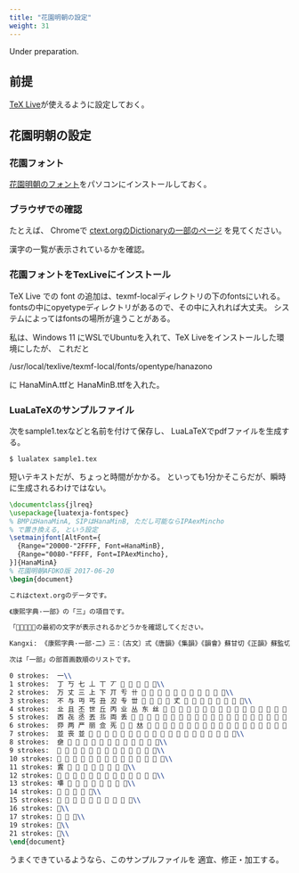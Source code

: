 ```yaml
---
title: "花園明朝の設定"
weight: 31
---
```

Under preparation.
## 前提

[TeX Live](https://texwiki.texjp.org/?TeX%20Live)が使えるように設定しておく。


## 花園明朝の設定

### 花園フォント

[花園明朝のフォント](http://fonts.jp/hanazono/)をパソコンにインストールしておく。

### ブラウザでの確認

たとえば、
Chromeで
[ctext.orgのDictionaryの一部のページ](https://ctext.org/dictionary.pl?if=en&rad=1)
を見てください。

漢字の一覧が表示されているかを確認。

### 花園フォントをTexLiveにインストール

TeX Live での font の追加は、texmf-localディレクトリの下のfontsにいれる。
fontsの中にopyetypeディレクトリがあるので、その中に入れれば大丈夫。
システムによってはfontsの場所が違うことがある。

私は、Windows 11 にWSLでUbuntuを入れて、TeX Liveをインストールした環境にしたが、
これだと

  /usr/local/texlive/texmf-local/fonts/opentype/hanazono

に HanaMinA.ttfと HanaMinB.ttfを入れた。


### LuaLaTeXのサンプルファイル

次をsample1.texなどと名前を付けて保存し、
LuaLaTeXでpdfファイルを生成する。

```
$ lualatex sample1.tex
```

短いテキストだが、ちょっと時間がかかる。
といっても1分かそこらだが、瞬時に生成されるわけではない。


~~~tex
\documentclass{jlreq}
\usepackage{luatexja-fontspec}
% BMPはHanaMinA, SIPはHanaMinB, ただし可能ならIPAexMincho
% で置き換える, という設定
\setmainjfont[AltFont={
  {Range="20000-"2FFFF, Font=HanaMinB},
  {Range="0080-"FFFF, Font=IPAexMincho},
}]{HanaMinA}
% 花園明朝AFDKO版 2017-06-20
\begin{document}

これはctext.orgのデータです。

《康熙字典·一部》の「三」の項目です。

「𡘋與三同」の最初の文字が表示されるかどうかを確認してください。

Kangxi:	《康熙字典·一部·二》三：〔古文〕弎《唐韻》《集韻》《韻會》蘇甘切《正韻》蘇監切，𡘋颯平聲。《說文》三，天地人之道也。謂以陽之一合隂之二，次第重之，其數三也。《老子·道德經》一生二，二生三，三生萬物。《史記·律書》數始於一，終於十，成於三。又《周禮·冬官考工記》凡兵無過三其身。又《左傳·昭七年》士文伯曰：政不可不愼，務三而已。一擇人，二因民，三從時。又《晉語》民生於三，事之如一。又《周語》人三爲衆，女三爲粲，獸三爲羣。又姓。明三成志。又漢複姓。屈原之後有三閭氏，三飯尞之後有三飯氏，三州孝子之後有三州氏。又去聲。《韻會》蘇暫切。《論語》三思而後行。又本作參。《博雅》參，三也。《周禮·冬官考工記》參分其股圍。《前漢·𠛬法志》秦造參夷之誅。𡘋與三同。又《韻補》叶疏簪切，音森。《詩·召南》摽有梅，其實三兮。下叶今。叁。\\

次は「一部」の部首画数順のリストです。

0 strokes:	一\\
1 strokes:	丁 丂 七 丄 丅 丆 𠀀 𠀁 𠀂 𫠠 𬺰\\
2 strokes:	万 丈 三 上 下 丌 亐 卄 𠀃 𠀄 𠀅 𠀆 𪜀 𪜁 𫝀 𬺱 𬺲 𬺳 𬺴\\
3 strokes:	不 与 丏 丐 丑 丒 专 丗 𠀇 𠀈 𠀉 𠀊 𠀋 𠀌 𪜂 𫠡 𬺵 𬺶 𬺷 𬺸 𬺹\\
4 strokes:	㐀 且 丕 世 丘 丙 业 丛 东 丝 𠀍 𠀎 𠀏 𠀐 𠀑 𠀒 𠀓 𠀔 𠀕 𠀖 𠀗 𫠢 𫠣 𬺺 𬺻 𬺼 𬺽 𬺾\\
5 strokes:	㐁 㐂 丞 丟 丠 両 丢 𠀘 𠀙 𠀚 𠀜 𠀞 𠀟 𠀠 𫝁 𫠤 𫠥 𬺿 𬻀 𬻁 𬻂 𬻃 𬻄 𬻅 𬻆 𬻇 𬻈 𬻉\\
6 strokes:	丣 两 严 丽 鿖 𠀡 𠀢 𠀣 𠀤 𠀦 𠀧 𠀨 𠀪 𠀫 𫝂 𫠦 𫠧 𫠨 𫠩 𬻊 𬻋 𬻌 𬻍 𬻎 𬻏 𬻐 𬻑 𬻒 丽\\
7 strokes:	並 丧 並 𠀬 𠀭 𠀮 𠀰 𠀱 𠀲 𠀳 𠀴 𪜃 𫠪 𫠫 𫠬 𫠭 𬻓 𬻔 𬻕 𬻖 𬻗 𬻘\\
8 strokes:	鿗 𠀵 𠀶 𠀸 𠀺 𠀻 𪜄 𫠮 𬻙 𬻚 𬻛 𬻜 𬻝\\
9 strokes:	𠀽 𠀾 𠀿 𠁀 𠤢 𪜅 𫠯 𫠰 𫠱 𫠲 𬻞 𬻟 𬻠\\
10 strokes:	𠁁 𠁂 𠁃 𠁄 𠁅 𪜆 𫠳 𫠴 𫠵 𬻡 𬻢 𬻣 𬻤 𬻥\\
11 strokes:	𠁆 𠁇 𠁈 𠁊 𠁋 𫠶 𬻦 𬻧 𬻨\\
12 strokes:	𠁌 𠁍 𫠷 𫠸 𫠹 𫠺 𫠻 𬻩 𬻪 𬻫 𬻬 𬻭 𬻮\\
13 strokes:	𠁎 𠁏 𠁐 𠁑 𠁒 𫝃 𫠼 𫠽 𬻯\\
14 strokes:	𠁓 𠁔 𫠾 𫠿 𬻰\\
15 strokes:	𠁕 𠁗 𠁘 𠁙 𠁚 𠁛 𠁝 𤳏 𪜇 𫡀\\
16 strokes:	𠁖\\
17 strokes:	𠁟 𫡁 𫡂\\
19 strokes:	𠁠\\
21 strokes:	𬻱\\
\end{document}
~~~

うまくできているようなら、このサンプルファイルを
適宜、修正・加工する。
